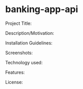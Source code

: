 # banking-app-api

Project Title:

Description/Motivation:

Installation Guidelines:

Screenshots:

Technology used:

Features:

License:
